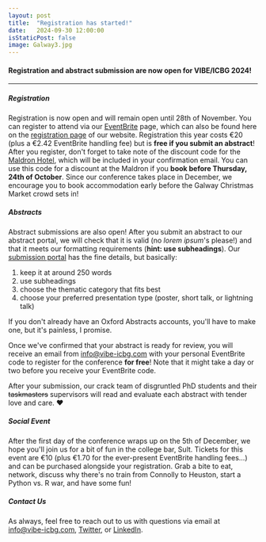 ```yaml
---
layout: post
title:  "Registration has started!"
date:   2024-09-30 12:00:00
isStaticPost: false
image: Galway3.jpg
---
```


#### Registration and abstract submission are now open for VIBE/ICBG 2024!

***

##### Registration
Registration is now open and will remain open until 28th of November. You can register to attend via our [EventBrite](https://www.eventbrite.ie/e/vibeicbg-2024-tickets-1015970413857) page, which can also be found here on the [registration page](../registration/) of our website. Registration this year costs €20 (plus a €2.42 EventBrite handling fee) but is **free if you submit an abstract**! After you register, don't forget to take note of the discount code for the [Maldron Hotel](https://www.maldronhotelsandyroadgalway.com/), which will be included in your confirmation email. You can use this code for a discount at the Maldron if you **book before Thursday, 24th of October**. Since our conference takes place in December, we encourage you to book accommodation early before the Galway Christmas Market crowd sets in!

##### Abstracts
Abstract submissions are also open! After you submit an abstract to our abstract portal, we will check that it is valid (no *lorem ipsum*'s please!) and that it meets our formatting requirements (**hint: use subheadings**). Our [submission portal](https://app.oxfordabstracts.com/stages/75796/submitter) has the fine details, but basically:

1. keep it at around 250 words
2. use subheadings
3. choose the thematic category that fits best
4. choose your preferred presentation type (poster, short talk, or lightning talk)

If you don't already have an Oxford Abstracts accounts, you'll have to make one, but it's painless, I promise.

Once we've confirmed that your abstract is ready for review, you will receive an email from info@vibe-icbg.com with your personal EventBrite code to register for the conference **for free**! Note that it might take a day or two before you receive your EventBrite code.

After your submission, our crack team of disgruntled PhD students and their ~~taskmasters~~ supervisors will read and evaluate each abstract with tender love and care. ❤️

##### Social Event
After the first day of the conference wraps up on the 5th of December, we hope you'll join us for a bit of fun in the college bar, Sult. Tickets for this event are €10 (plus €1.70 for the ever-present EventBrite handling fees...) and can be purchased alongside your registration. Grab a bite to eat, network, discuss why there's no train from Connolly to Heuston, start a Python vs. R war, and have some fun!

##### Contact Us
As always, feel free to reach out to us with questions via email at [info@vibe-icbg.com](mailto:info@vibe-icbg.com), [Twitter](https://twitter.com/VIBE_ICBG2024), or [LinkedIn](https://www.linkedin.com/in/vibe-icbg2024/).

